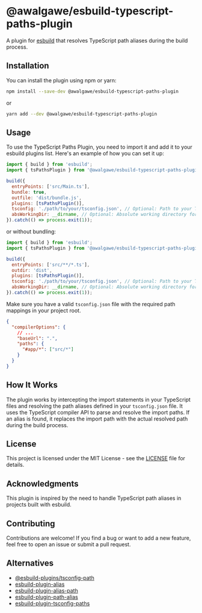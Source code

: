 # @awalgawe/esbuild-typescript-paths-plugin

A plugin for [esbuild](https://esbuild.github.io/) that resolves TypeScript path aliases during the build process.

## Installation

You can install the plugin using npm or yarn:

```bash
npm install --save-dev @awalgawe/esbuild-typescript-paths-plugin
```

or

```bash
yarn add --dev @awalgawe/esbuild-typescript-paths-plugin
```

## Usage

To use the TypeScript Paths Plugin, you need to import it and add it to your esbuild plugins list. Here's an example of how you can set it up:

```javascript
import { build } from 'esbuild';
import { tsPathsPlugin } from '@awalgawe/esbuild-typescript-paths-plugin';

build({
  entryPoints: ['src/Main.ts'],
  bundle: true,
  outfile: 'dist/bundle.js',
  plugins: [tsPathsPlugin()],
  tsconfig: './path/to/your/tsconfig.json', // Optional: Path to your TypeScript configuration file.
  absWorkingDir: __dirname, // Optional: Absolute working directory for resolving paths.
}).catch(() => process.exit(1));
```

or without bundling:

```javascript
import { build } from 'esbuild';
import { tsPathsPlugin } from '@awalgawe/esbuild-typescript-paths-plugin';

build({
  entryPoints: ['src/**/*.ts'],
  outdir: 'dist',
  plugins: [tsPathsPlugin()],
  tsconfig: './path/to/your/tsconfig.json', // Optional: Path to your TypeScript configuration file.
  absWorkingDir: __dirname, // Optional: Absolute working directory for resolving paths.
}).catch(() => process.exit(1));
```

Make sure you have a valid `tsconfig.json` file with the required path mappings in your project root.

```json
{
  "compilerOptions": {
    // ...
    "baseUrl": ".",
    "paths": {
      "#app/*": ["src/*"]
    }
  }
}
```

## How It Works

The plugin works by intercepting the import statements in your TypeScript files and resolving the path aliases defined in your `tsconfig.json` file. It uses the TypeScript compiler API to parse and resolve the import paths. If an alias is found, it replaces the import path with the actual resolved path during the build process.

## License

This project is licensed under the MIT License - see the [LICENSE](LICENSE) file for details.

## Acknowledgments

This plugin is inspired by the need to handle TypeScript path aliases in projects built with esbuild.

## Contributing

Contributions are welcome! If you find a bug or want to add a new feature, feel free to open an issue or submit a pull request.

## Alternatives

- [@esbuild-plugins/tsconfig-path](https://www.npmjs.com/package/@esbuild-plugins/tsconfig-paths)
- [esbuild-plugin-alias](https://www.npmjs.com/package/esbuild-plugin-alias)
- [esbuild-plugin-alias-path](https://www.npmjs.com/package/esbuild-plugin-alias-path)
- [esbuild-plugin-path-alias](https://www.npmjs.com/package/esbuild-plugin-path-alias)
- [esbuild-plugin-tsconfig-paths](https://www.npmjs.com/package/esbuild-plugin-tsconfig-paths)
